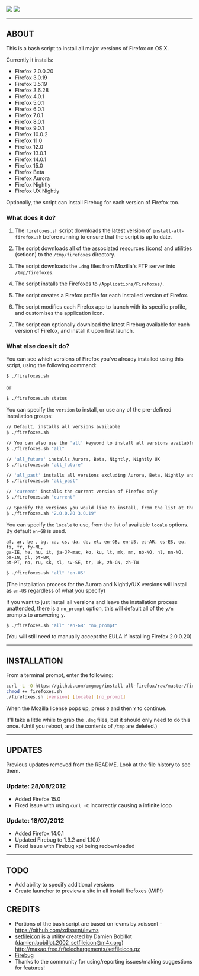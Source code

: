 ![](http://uk.omg.li/I8MM/by%20default%202012-07-18%20at%2010.35.56.png)
![](http://uk.omg.li/I8gZ/by%20default%202012-07-18%20at%2010.33.26.png)

---
## ABOUT

This is a bash script to install all major versions of Firefox on OS X.

Currently it installs:

- Firefox 2.0.0.20
- Firefox 3.0.19
- Firefox 3.5.19
- Firefox 3.6.28
- Firefox 4.0.1
- Firefox 5.0.1
- Firefox 6.0.1
- Firefox 7.0.1
- Firefox 8.0.1
- Firefox 9.0.1
- Firefox 10.0.2
- Firefox 11.0
- Firefox 12.0
- Firefox 13.0.1
- Firefox 14.0.1
- Firefox 15.0
- Firefox Beta
- Firefox Aurora
- Firefox Nightly
- Firefox UX Nightly

Optionally, the script can install Firebug for each version of Firefox too.

### What does it do?

1. The `firefoxes.sh` script downloads the latest version of `install-all-firefox.sh` before 
running to ensure that the script is up to date.

2. The script downloads all of the associated resources (icons) and utilities (seticon) to the `/tmp/firefoxes` directory.

3. The script downloads the `.dmg` files from Mozilla's FTP server into `/tmp/firefoxes`.

4. The script installs the Firefoxes to `/Applications/Firefoxes/`.

5. The script creates a Firefox profile for each installed version of Firefox.

6. The script modifies each Firefox app to launch with its specific profile, and customises the application icon.

7. The script can optionally download the latest Firebug available for each version of Firefox, and install it upon first launch.

### What else does it do?

You can see which versions of Firefox you've already installed using this script, using the following command:

```bash
$ ./firefoxes.sh
```

or

```bash
$ ./firefoxes.sh status
```

You can specify the `version` to install, or use any of the pre-defined installation groups:

```bash
// Default, installs all versions available
$ ./firefoxes.sh

// You can also use the 'all' keyword to install all versions available
$ ./firefoxes.sh "all"

// 'all_future' installs Aurora, Beta, Nightly, Nightly UX
$ ./firefoxes.sh "all_future"

// 'all_past' installs all versions excluding Aurora, Beta, Nightly and Nightly UX
$ ./firefoxes.sh "all_past"

// 'current' installs the current version of Firefox only
$ ./firefoxes.sh "current"

// Specify the versions you would like to install, from the list at the top of this README, separated by spaces
$ ./firefoxes.sh "2.0.0.20 3.0.19"
```

You can specify the `locale` to use, from the list of available `locale` options. By default `en-GB` is used.

```
af, ar, be , bg, ca, cs, da, de, el, en-GB, en-US, es-AR, es-ES, eu, fi, fr, fy-NL,
ga-IE, he, hu, it, ja-JP-mac, ko, ku, lt, mk, mn, nb-NO, nl, nn-NO, pa-IN, pl, pt-BR,
pt-PT, ro, ru, sk, sl, sv-SE, tr, uk, zh-CN, zh-TW
```

```bash
$ ./firefoxes.sh "all" "en-US"
```
(The installation process for the Aurora and Nightly/UX versions will install as `en-US` regardless of what you specify)


If you want to just install all versions and leave the installation process unattended, there is a `no_prompt` option, this will default all of the `y/n` prompts to answering `y`.

```bash
$ ./firefoxes.sh "all" "en-GB" "no_prompt"
```
(You will still need to manually accept the EULA if installing Firefox 2.0.0.20)

---
## INSTALLATION

From a terminal prompt, enter the following:

```bash
curl -L -O https://github.com/omgmog/install-all-firefox/raw/master/firefoxes.sh
chmod +x firefoxes.sh
./firefoxes.sh [version] [locale] [no_prompt]
```

When the Mozilla license pops up, press `Q` and then `Y` to continue.

It'll take a little while to grab the `.dmg` files, but it should only need to do this once. 
(Until you reboot, and the contents of `/tmp` are deleted.)

---
## UPDATES 
Previous updates removed from the README. Look at the file history to see them.

### Update: 28/08/2012
- Added Firefox 15.0
- Fixed issue with using `curl -C` incorrectly causing a infinite loop

### Update: 18/07/2012
- Added Firefox 14.0.1
- Updated Firebug to 1.9.2 and 1.10.0
- Fixed issue with Firebug xpi being redownloaded

---
## TODO
- Add ability to specify additional versions
- Create launcher to preview a site in all install firefoxes (WIP!)

## CREDITS
- Portions of the bash script are based on ievms by xdissent - https://github.com/xdissent/ievms
- [setfileicon](http://maxao.free.fr/telechargements/setfileicon.m) is a utility created by Damien Bobillot (damien.bobillot.2002_setfileicon@m4x.org) http://maxao.free.fr/telechargements/setfileicon.gz
- [Firebug](http://getfirebug.com/)
- Thanks to the community for using/reporting issues/making suggestions for features!